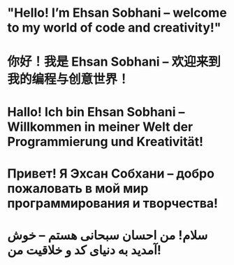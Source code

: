 # "Hello! I’m Ehsan Sobhani – welcome to my world of code and creativity!"

# 你好！我是 Ehsan Sobhani – 欢迎来到我的编程与创意世界！

# Hallo! Ich bin Ehsan Sobhani – Willkommen in meiner Welt der Programmierung und Kreativität!

# Привет! Я Эхсан Собхани – добро пожаловать в мой мир программирования и творчества!

# سلام! من احسان سبحانی هستم – خوش آمدید به دنیای کد و خلاقیت من!
